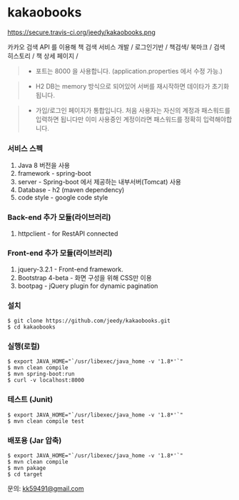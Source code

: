 # kakaobooks

https://secure.travis-ci.org/jeedy/kakaobooks.png

카카오 검색 API 를 이용해 책 검색 서비스 개발 / 로그인기반 / 책검색/ 북마크 / 검색 히스토리 /  책 상세 페이지 / 

> * 포트는 8000 을 사용합니다. (application.properties 에서 수정 가능.)

> * H2 DB는 memory 방식으로 되어있어 서버를 재시작하면 데이타가 초기화 됩니다. 

> * 가입/로그인 페이지가 통합입니다. 처음 사용자는 자신의 계정과 패스워드를 입력하면 됩니다만 이미 사용중인 계정이라면 패스워드를 정확히 입력해야합니다.


### 서비스 스펙
1. Java 8 버전을 사용
1. framework - spring-boot
1. server - Spring-boot 에서 제공하는 내부서버(Tomcat) 사용 
1. Database - h2 (maven dependency)
1. code style - google code style

### Back-end 추가 모듈(라이브러리)
1. httpclient - for RestAPI connected

### Front-end 추가 모듈(라이브러리)
1. jquery-3.2.1 - Front-end framework.
1. Bootstrap 4-beta - 화면 구성을 위해 CSS만 이용
1. bootpag - jQuery plugin for dynamic pagination


### 설치

```
$ git clone https://github.com/jeedy/kakaobooks.git
$ cd kakaobooks

```

### 실행(로컬)

```
$ export JAVA_HOME="`/usr/libexec/java_home -v '1.8*'`"
$ mvn clean compile
$ mvn spring-boot:run
$ curl -v localhost:8000
```

### 테스트 (Junit)

```
$ export JAVA_HOME="`/usr/libexec/java_home -v '1.8*'`"
$ mvn clean compile test
```


### 배포용 (Jar 압축)

```
$ export JAVA_HOME="`/usr/libexec/java_home -v '1.8*'`"
$ mvn clean compile
$ mvn pakage
$ cd target
```


문의: <kk59491@gmail.com>

